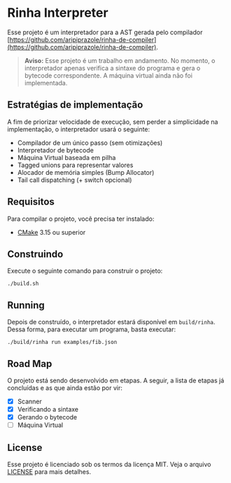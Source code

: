 
# Rinha Interpreter

Esse projeto é um interpretador para a AST gerada pelo compilador [https://github.com/aripiprazole/rinha-de-compiler](https://github.com/aripiprazole/rinha-de-compiler).

> **Aviso:** Esse projeto é um trabalho em andamento. No momento, o interpretador apenas verifica a sintaxe do programa e gera o bytecode correspondente. A máquina virtual ainda não foi implementada.

## Estratégias de implementação

A fim de priorizar velocidade de execução, sem perder a simplicidade na implementação, o interpretador usará o seguinte:

- Compilador de um único passo (sem otimizações)
- Interpretador de bytecode
- Máquina Virtual baseada em pilha
- Tagged unions para representar valores
- Alocador de memória simples (Bump Allocator)
- Tail call dispatching (+ switch opcional)

## Requisitos

Para compilar o projeto, você precisa ter instalado:

- [CMake](https://cmake.org) 3.15 ou superior

## Construindo

Execute o seguinte comando para construir o projeto:

```text
./build.sh
```

## Running

Depois de construído, o interpretador estará disponível em `build/rinha`. Dessa forma, para executar um programa, basta executar:

```text
./build/rinha run examples/fib.json
```

## Road Map

O projeto está sendo desenvolvido em etapas. A seguir, a lista de etapas já concluídas e as que ainda estão por vir:

- [x] Scanner
- [x] Verificando a sintaxe
- [x] Gerando o bytecode
- [ ] Máquina Virtual

## License

Esse projeto é licenciado sob os termos da licença MIT. Veja o arquivo [LICENSE](LICENSE) para mais detalhes.
